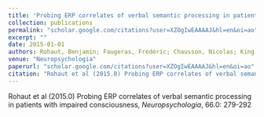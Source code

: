 ```yaml
---
title: 'Probing ERP correlates of verbal semantic processing in patients with impaired consciousness'
collection: publications
permalink: "scholar.google.com/citations?user=XZOgIwEAAAAJ&hl=en&oi=ao"
excerpt: ""
date: 2015-01-01
authors: Rohaut, Benjamin; Faugeras, Frédéric; Chausson, Nicolas; King, Jean-Rémi; El Karoui, Imen; Cohen, Laurent; Naccache, Lionel; 
venue: "Neuropsychologia"
paperurl: "scholar.google.com/citations?user=XZOgIwEAAAAJ&hl=en&oi=ao"
citation: "Rohaut et al (2015.0) Probing ERP correlates of verbal semantic processing in patients with impaired consciousness, <i>Neuropsychologia</i>, 66.0: 279-292"
---
```

Rohaut et al (2015.0) Probing ERP correlates of verbal semantic processing in patients with impaired consciousness, <i>Neuropsychologia</i>, 66.0: 279-292
